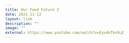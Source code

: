 ```yaml
---
title: Our Food Future 2
date: 2021-11-13
layout: link
description: ""
image: ""
external: https://www.youtube.com/watch?v=Eyv4kTkxhLE
---
```

